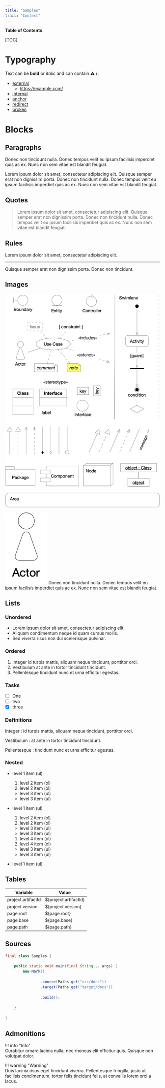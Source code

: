 ```yaml
---
title: "Samples"
trail: "Context"
---
```


**Table of Contents**

[TOC]

# Typography

Text can be **bold** or _italic_ and can contain :warning: :information_source: .

- [external](https://example.com/)
  - https://example.com/
- [internal](../index.md)
- [anchor](#tables)
- [redirect](redirect.md)
- [broken](broken.md)

# Blocks

## Paragraphs

Donec non tincidunt nulla. Donec tempus velit eu ipsum facilisis imperdiet quis ac ex. Nunc non sem vitae est blandit
feugiat.

Lorem ipsum dolor sit amet, consectetur adipiscing elit. Quisque semper erat non dignissim porta. Donec non tincidunt
nulla. Donec tempus velit eu ipsum facilisis imperdiet quis ac ex. Nunc non sem vitae est blandit feugiat.

## Quotes

> Lorem ipsum dolor sit amet, consectetur adipiscing elit. Quisque semper erat non dignissim porta. Donec non tincidunt nulla. Donec tempus velit eu ipsum facilisis imperdiet quis ac ex. Nunc non sem vitae est blandit feugiat.

## Rules

Lorem ipsum dolor sit amet, consectetur adipiscing elit.

---
Quisque semper erat non dignissim porta. Donec non tincidunt.

## Images

![Large Image](images/large.png)

![Small Image](images/small.png) Donec non tincidunt nulla. Donec tempus velit eu ipsum facilisis imperdiet quis ac ex.
Nunc non sem vitae est blandit feugiat.

## Lists

### Unordered

- Lorem ipsum dolor sit amet, consectetur adipiscing elit.
- Aliquam condimentum neque id quam cursus mollis.
- Sed viverra risus non dui scelerisque pulvinar.

### Ordered

1. Integer id turpis mattis, aliquam neque tincidunt, porttitor orci.
2. Vestibulum at ante in tortor tincidunt tincidunt.
3. Pellentesque tincidunt nunc et urna efficitur egestas.

### Tasks

- [ ] One
- [ ] two
- [x] three

### Definitions

Integer
: id turpis mattis, aliquam neque tincidunt, porttitor orci.

Vestibulum
: at ante in tortor tincidunt tincidunt.

Pellentesque
: tincidunt nunc et urna efficitur egestas.

### Nested

- level 1 item (ul)

  1. level 2 item (ol)
  1. level 2 item (ol)

  - level 3 item (ul)
  - level 3 item (ul)

- level 1 item (ul)

  1. level 2 item (ol)
  1. level 2 item (ol)

  - level 3 item (ul)
  - level 3 item (ul)

  1. level 4 item (ol)
  1. level 4 item (ol)

  - level 3 item (ul)
  - level 3 item (ul)

- level 1 item (ul)

## Tables

|Variable|Value|
|--------|-----|
|project.artifactId|${project.artifactId}|
|project.version|${project.version}|
|page.root| ${page.root}          |
| page.base          | ${page.base}          |
| page.path          |${page.path}|

## Sources

```java
final class Samples {

    public static void main(final String... args) {
        new Mark()

                .source(Paths.get("src/docs"))
                .target(Paths.get("target/docs"))

                .build();

    }

}
```

## Admonitions

!!! info "Info"  
Curabitur ornare lacinia nulla, nec rhoncus elit efficitur quis. Quisque non volutpat dolor.

!!! warning "Warning"  
Duis lacinia risus eget tincidunt viverra. Pellentesque fringilla, justo ut facilisis condimentum, tortor felis tincidunt
felis, at convallis lorem orci a lacus.
